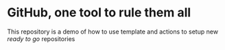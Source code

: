 # GitHub, one tool to rule them all

This repository is a demo of how to use template and actions to setup new _ready to go_ repositories
